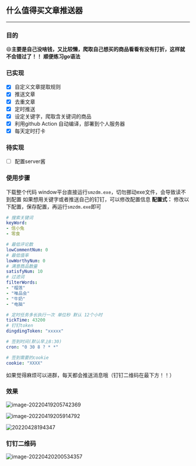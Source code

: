 ## 什么值得买文章推送器
-----

### 目的
:smile:​ **主要是自己没啥钱，又比较懒，爬取自己想买的商品看看有没有打折，这样就不会错过了！！**
**顺便练习go语法**

### 已实现
- [x] 自定义文章提取规则
- [x] 推送文章
- [x]  去重文章
- [x]  定时推送
- [x] 设定关键字，爬取含关键词的商品
- [x] 利用github Action 自动编译，部署到个人服务器
- [x] 每天定时打卡
  
### 待实现
- [ ] 配置server酱

### 使用步骤
下载整个代码 window平台直接运行`smzdm.exe`，切勿挪动exe文件，会导致读不到配置
如果想用关键字或者推送自己的钉钉，可以修改配置信息
**配置式：**
修改以下配置，保存配置，再运行`smzdm.exe`即可
```yml
# 搜索关键词
keyWord: 
- 信小兔
- 零食

# 最低评论数
lowCommentNum: 0
# 最低值率
lowWorthyNum: 0
# 满意商品数量
satisfyNum: 10
# 过滤词
filterWords: 
- "榴莲"
- "唯品会"
- "牛奶"
- "电脑"

# 定时任务多长执行一次 单位秒 默认 12个小时
tickTime: 43200
# 钉钉token
dingdingToken: "xxxxx"

# 签到时间(默认早上8:30)
cron: "0 30 8 ? * *"

# 签到需要的cookie
cookie: "XXXX"

```

如果觉得麻烦可以进群，每天都会推送消息哦（钉钉二维码在最下方！！）


### 效果
![image-20220419205742369](https://img.ggball.top/picGo/image-20220419205742369.png)

![image-20220419205914792](https://img.ggball.top/picGo/image-20220419205914792.png)

![20220428194347](https://img.ggball.top/picGo/20220428194347.png)





### 钉钉二维码

![image-20220420200534357](https://img.ggball.top/picGo/image-20220420200534357.png)

